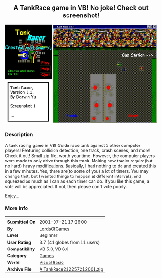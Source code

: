 ﻿<div align="center">

## A TankRace game in VB\! No joke\! Check out screenshot\!

<img src="PIC20017211741409009.gif">
</div>

### Description

A tank racing game in VB! Guide race tank against 2 other computer players! Featuring collision detection, one track, crash scenes, and more! Check it out! Small zip file, worth your time. However, the computer players were made to only drive through this track. Making new tracks require(but no hard) heavy modifications. Basically, I had nothing to do and created this in a few minutes. Yes, there are(to some of you) a lot of timers. You may change that, but I wanted things to happen at different intervals, and squeezed as much as I can as each timer can do. If you like this game, a vote will be appreciated. If not, then please don't vote poorly.

Enjoy...
 
### More Info
 


<span>             |<span>
---                |---
**Submitted On**   |2001-07-21 17:26:00
**By**             |[LordsOfGames](https://github.com/Planet-Source-Code/PSCIndex/blob/master/ByAuthor/lordsofgames.md)
**Level**          |Beginner
**User Rating**    |3.7 (41 globes from 11 users)
**Compatibility**  |VB 5\.0, VB 6\.0
**Category**       |[Games](https://github.com/Planet-Source-Code/PSCIndex/blob/master/ByCategory/games__1-38.md)
**World**          |[Visual Basic](https://github.com/Planet-Source-Code/PSCIndex/blob/master/ByWorld/visual-basic.md)
**Archive File**   |[A TankRace232257212001\.zip](https://github.com/Planet-Source-Code/lordsofgames-a-tankrace-game-in-vb-no-joke-check-out-screenshot__1-25305/archive/master.zip)








